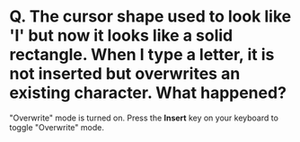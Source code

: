 # Q. The cursor shape used to look like 'I' but now it looks like a solid rectangle. When I type a letter, it is not inserted but overwrites an existing character. What happened?

"Overwrite" mode is turned on. Press the
**Insert** key on your keyboard to toggle "Overwrite" mode.